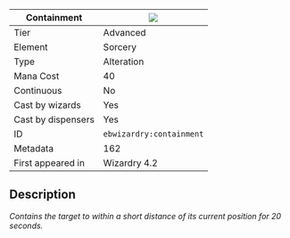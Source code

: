 | Containment |![](https://github.com/Electroblob77/Wizardry/blob/1.12.2/src/main/resources/assets/ebwizardry/textures/spells/containment.png)|
|---|---|
| Tier | Advanced |
| Element | Sorcery |
| Type | Alteration |
| Mana Cost | 40 |
| Continuous | No |
| Cast by wizards | Yes |
| Cast by dispensers | Yes |
| ID | `ebwizardry:containment` |
| Metadata | 162 |
| First appeared in | Wizardry 4.2 |
## Description
_Contains the target to within a short distance of its current position for 20 seconds._
